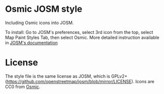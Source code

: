 # Osmic JOSM style

Including Osmic icons into JOSM.


To install: 
Go to JOSM's preferences, select 3rd icon from the top, select Map Paint Styles Tab, then select Osmic.
More detailed instruction available in [JOSM's documentation](http://josm.openstreetmap.de/wiki/Styles)

# License

The style file is the same license as JOSM, which is GPLv2+ (https://github.com/openstreetmap/josm/blob/mirror/LICENSE).
Icons are CC0 from [Osmic](https://github.com/nebulon42/osmic).
